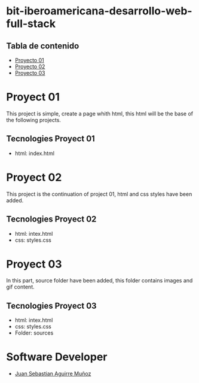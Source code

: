 # bit-iberoamericana-desarrollo-web-full-stack
## Tabla de contenido
* [Proyecto 01](#Proyecto_01)
* [Proyecto 02](#Proyecto_02)
* [Proyecto 03](#Proyecto_03)

# Proyect 01
This project is simple, create a page whith html, this html will be the base of the following projects.
## Tecnologies Proyect 01
* html: index.html

# Proyect 02
This project is the continuation of project 01, html and css styles have been added.
## Tecnologies Proyect 02
* html: intex.html
* css: styles.css

# Proyect 03
In this part, source folder have been added, this folder contains images and gif content.
## Tecnologies Proyect 03
* html: intex.html
* css: styles.css
* Folder: sources
# Software Developer
* [Juan Sebastian Aguirre Muñoz](#Name)
